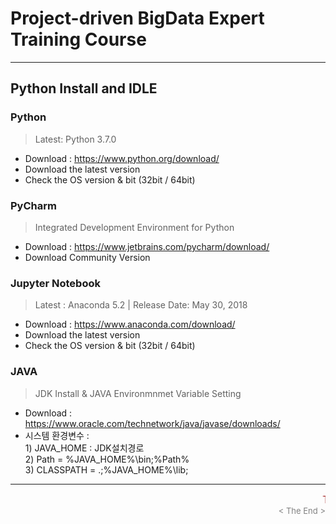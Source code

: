 
# Project-driven BigData Expert Training Course

<hr>

## Python Install and IDLE 

### Python 
>  Latest: Python 3.7.0 
- Download : https://www.python.org/download/
- Download the latest version 
- Check the OS version & bit (32bit / 64bit)


### PyCharm
>  Integrated Development Environment for Python
- Download : https://www.jetbrains.com/pycharm/download/ 
- Download Community Version

### Jupyter Notebook
> Latest : Anaconda 5.2 | Release Date: May 30, 2018
- Download : https://www.anaconda.com/download/
- Download the latest version 
- Check the OS version & bit (32bit / 64bit)

### JAVA 
> JDK Install & JAVA Environmnmet Variable Setting 
- Download : https://www.oracle.com/technetwork/java/javase/downloads/
- 시스템 환경변수 : 
<br/> 1) JAVA_HOME : JDK설치경로
<br/> 2) Path = %JAVA_HOME%\bin;%Path%
<br/> 3) CLASSPATH = .;%JAVA_HOME%\lib;


<hr>
<marquee><font size=3 color='brown'>The BigpyCraft find the information to design valuable society with Technology & Craft.</font></marquee>
<div align='right'><font size=2 color='gray'> &lt; The End &gt; </font></div>
